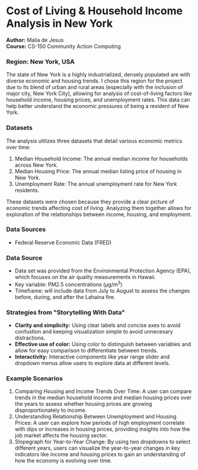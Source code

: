 # Cost of Living & Household Income Analysis in New York
**Author:** Malia de Jesus\
**Course:** CS-150 Community Action Computing

### Region: New York, USA
The state of New York is a highly industrialized, densely populated are with diverse economic and housing trends. I chose this region for the project due to its blend of urban and rural areas (especially with the inclusion of major city, New York City), allowing for analysis of cost-of-living factors like household income, housing prices, and unemployment rates. This data can help better understand the economic pressures of being a resident of New York.

### Datasets
The analysis utilizes three datasets that detail various economic metrics over time:
1. Median Household Income: The annual median income for households across New York.
2. Median Housing Price: The annual median listing price of housing in New York.
3. Unemployment Rate: The annual unemployment rate for New York residents.

These datasets were chosen because they provide a clear picture of economic trends affecting cost of living. Analyzing them together allows for exploration of the relationships between income, housing, and employment.

### Data Sources
- Federal Reserve Economic Data (FRED)

### Data Source
- Data set was provided from the Environmental Protection Agency (EPA), which focuses on the air quality measurements in Hawaii.
- Key variable: PM2.5 concentrations (μg/m<sup>3</sup>)
- Timeframe: will include data from July to August to assess the changes before, during, and after the Lahaina fire.

### Strategies from "Storytelling With Data"
- **Clarity and simplicity:** Using clear labels and concise axes to avoid confustion and keeping visualization simple to avoid unnecesary distractions.
- **Effective use of color:** Using color to distinguish between variables and allow for easy comparison to differentiate between trends.
- **Interactivity:** Interactive components like year range slider and dropdown menus allow users to explore data at different levels.

### Example Scenarios
1. Comparing Housing and Income Trends Over Time: A user can compare trends in the median household income and median housing prices over the years to assess whether housing prices are growing disproportionately to income.
2. Understanding Relationship Between Unemployment and Housing Prices: A user can explore how periods of high employment correlate with dips or increases in housing prices, providing insights into how the job market affects the housing sector.
3. Slopegraph for Year-to-Year Change: By using two dropdowns to select different years, users can visualize the year-to-year changes in key indicators like income and housing prices to gain an understanding of how the economy is evolving over time.
   
